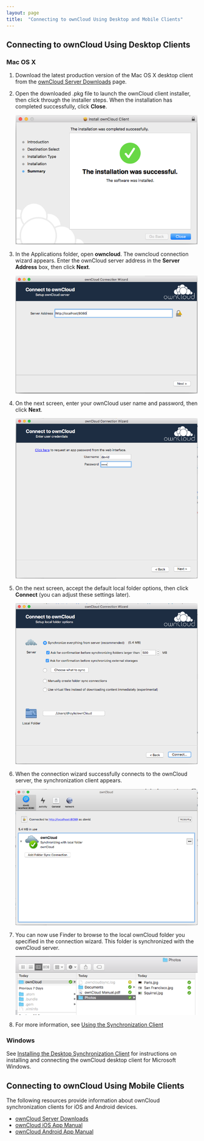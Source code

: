 ```yaml
---
layout: page
title:  "Connecting to ownCloud Using Desktop and Mobile Clients"
---
```


## Connecting to ownCloud Using Desktop Clients

### Mac OS X

1. Download the latest production version of the Mac OS X desktop client from the [ownCloud Server Downloads](https://owncloud.org/download/) page.

2. Open the downloaded .pkg file to launch the ownCloud client installer, then click through the installer steps. When the installation has completed successfully, click **Close**.   

   ![Mac OS X install welcome](../images/mac-osx-install-successful.png)

3. In the Applications folder, open **owncloud**. The owncloud connection wizard appears. Enter the ownCloud server address in the **Server Address** box, then click **Next**.

   ![Mac OS X install welcome](../images/owncloud-connection-wizard-server.png)

4. On the next screen, enter your ownCloud user name and password, then click **Next**.

   ![Mac OS X install welcome](../images/owncloud-connection-wizard-creds.png)

5. On the next screen, accept the default local folder options, then click **Connect** (you can adjust these settings later).

   ![Mac OS X install welcome](../images/owncloud-connection-wizard-local-sync.png)   

6. When the connection wizard successfully connects to the ownCloud server, the synchronization client appears.

   ![Mac OS X install welcome](../images/owncloud-snyc-client.png)

7. You can now use Finder to browse to the local ownCloud folder you specified in the connection wizard. This folder is synchronized with the ownCloud server.

   ![Mac OS X install welcome](../images/owncloud-local-folder.png)

8. For more information, see [Using the Synchronization Client](https://doc.owncloud.org/desktop/latest/navigating.html)


### Windows

See [Installing the Desktop Synchronization Client](https://doc.owncloud.org/desktop/latest/installing.html) for instructions on installing and connecting the ownCloud desktop client for Microsoft Windows.  

## Connecting to ownCloud Using Mobile Clients

The following resources provide information about ownCloud synchronization clients for iOS and Android devices.

* [ownCloud Server Downloads](https://owncloud.org/download/)
* [ownCloud iOS App Manual](https://doc.owncloud.org/ios/ios_app.html)
* [ownCloud Android App Manual](https://doc.owncloud.org/android/android_app.html)
